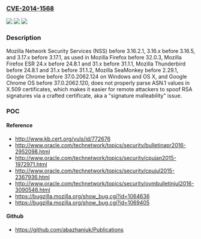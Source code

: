 ### [CVE-2014-1568](https://cve.mitre.org/cgi-bin/cvename.cgi?name=CVE-2014-1568)
![](https://img.shields.io/static/v1?label=Product&message=n%2Fa&color=blue)
![](https://img.shields.io/static/v1?label=Version&message=n%2Fa&color=blue)
![](https://img.shields.io/static/v1?label=Vulnerability&message=n%2Fa&color=brighgreen)

### Description

Mozilla Network Security Services (NSS) before 3.16.2.1, 3.16.x before 3.16.5, and 3.17.x before 3.17.1, as used in Mozilla Firefox before 32.0.3, Mozilla Firefox ESR 24.x before 24.8.1 and 31.x before 31.1.1, Mozilla Thunderbird before 24.8.1 and 31.x before 31.1.2, Mozilla SeaMonkey before 2.29.1, Google Chrome before 37.0.2062.124 on Windows and OS X, and Google Chrome OS before 37.0.2062.120, does not properly parse ASN.1 values in X.509 certificates, which makes it easier for remote attackers to spoof RSA signatures via a crafted certificate, aka a "signature malleability" issue.

### POC

#### Reference
- http://www.kb.cert.org/vuls/id/772676
- http://www.oracle.com/technetwork/topics/security/bulletinapr2016-2952098.html
- http://www.oracle.com/technetwork/topics/security/cpujan2015-1972971.html
- http://www.oracle.com/technetwork/topics/security/cpujul2015-2367936.html
- http://www.oracle.com/technetwork/topics/security/ovmbulletinjul2016-3090546.html
- https://bugzilla.mozilla.org/show_bug.cgi?id=1064636
- https://bugzilla.mozilla.org/show_bug.cgi?id=1069405

#### Github
- https://github.com/abazhaniuk/Publications

